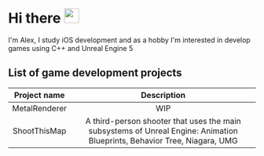 # Hi there <img src="https://raw.githubusercontent.com/MartinHeinz/MartinHeinz/master/wave.gif" width="30px">
I'm Alex, I study iOS development and as a hobby I'm interested in develop games using C++ and Unreal Engine 5

## List of game development projects
| Project name  | Description |
|:------------:|:-----------:|
| MetalRenderer | WIP | 
| ShootThisMap | A third-person shooter that uses the main subsystems of Unreal Engine: Animation Blueprints, Behavior Tree, Niagara, UMG |

